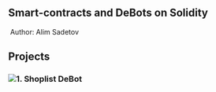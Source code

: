 ## Smart-contracts and DeBots on Solidity
​
Author: Alim Sadetov
​

## Projects

### ![1. Shoplist DeBot](./shoplist)

